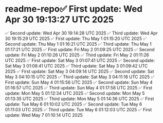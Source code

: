 # readme-repo✅ First update: Wed Apr 30 19:13:27 UTC 2025
✅ Second update: Wed Apr 30 19:14:28 UTC 2025
✅ Third update: Wed Apr 30 19:15:29 UTC 2025
✅ First update: Thu May  1 01:15:20 UTC 2025
✅ Second update: Thu May  1 01:16:21 UTC 2025
✅ Third update: Thu May  1 01:17:21 UTC 2025
✅ First update: Fri May  2 01:09:25 UTC 2025
✅ Second update: Fri May  2 01:10:26 UTC 2025
✅ Third update: Fri May  2 01:11:26 UTC 2025
✅ First update: Sat May  3 01:07:41 UTC 2025
✅ Second update: Sat May  3 01:08:41 UTC 2025
✅ Third update: Sat May  3 01:09:42 UTC 2025
✅ First update: Sat May  3 04:09:14 UTC 2025
✅ Second update: Sat May  3 04:10:15 UTC 2025
✅ Third update: Sat May  3 04:11:16 UTC 2025
✅ First update: Sun May  4 01:15:56 UTC 2025
✅ Second update: Sun May  4 01:16:57 UTC 2025
✅ Third update: Sun May  4 01:17:58 UTC 2025
✅ First update: Mon May  5 01:12:34 UTC 2025
✅ Second update: Mon May  5 01:13:35 UTC 2025
✅ Third update: Mon May  5 01:14:36 UTC 2025
✅ First update: Tue May  6 01:10:02 UTC 2025
✅ Second update: Tue May  6 01:11:03 UTC 2025
✅ Third update: Tue May  6 01:12:03 UTC 2025
✅ First update: Wed May  7 01:10:14 UTC 2025
